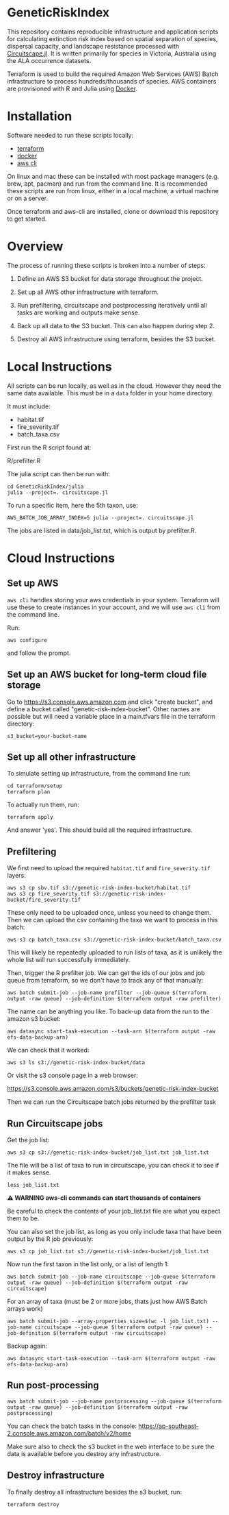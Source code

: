 # GeneticRiskIndex

This repository contains reproducible infrastructure and application scripts for
calculating extinction risk index based on spatial separation of species,
dispersal capacity, and landscape resistance processed with
[Circuitscape.jl](https://github.com/Circuitscape/Circuitscape.jl). It is
written primarily for species in Victoria, Australia using the ALA occurrence
datasets.

Terraform is used to build the required Amazon Web Services (AWS) Batch
infrastructure to process hundreds/thousands of species. AWS containers are
provisioned with R and Julia using
[Docker](https://www.docker.com/resources/what-container).


# Installation

Software needed to run these scripts locally:
- [terraform](https://www.terraform.io/)
- [docker](https://docs.docker.com/get-docker/)
- [aws cli](https://aws.amazon.com/cli/)

On linux and mac these can be installed with most package managers (e.g. brew,
apt, pacman) and run from the command line. It is recommended these scripts are
run from linux, either in a local machine, a virtual machine or on a server.

Once terraform and aws-cli are installed, clone or download this repository to
get started.

# Overview

The process of running these scripts is broken into a number of steps:

1. Define an AWS S3 bucket for data storage throughout the project.

2. Set up all AWS other infrastructure with terraform.

3. Run prefiltering, circuitscape and postprocessing iteratively until all tasks
are working and outputs make sense.

4. Back up all data to the S3 bucket. This can also happen during step 2.

5. Destroy all AWS infrastructure using terraform, besides the S3 bucket.


# Local Instructions

All scripts can be run locally, as well as in the cloud. However they need
the same data available. This must be in a `data` folder in your home directory.

It must include:

- habitat.tif
- fire_severity.tif
- batch_taxa.csv

First run the R script found at:

R/prefilter.R


The julia script can then be run with:

```
cd GeneticRiskIndex/julia
julia --project=. circuitscape.jl
```

To run a specific item, here the 5th taxon, use:

```
AWS_BATCH_JOB_ARRAY_INDEX=5 julia --project=. circuitscape.jl
```

The jobs are listed in data/job_list.txt, which is output by prefilter.R.

# Cloud Instructions

## Set up AWS

`aws cli` handles storing your aws credentials in your system.
Terraform will use these to create instances in your account, and we 
will use `aws cli` from the command line.

Run:

```
aws configure
```

and follow the prompt.


## Set up an AWS bucket for long-term cloud file storage

Go to https://s3.console.aws.amazon.com and click "create bucket", and define
a bucket called "genetic-risk-index-bucket". Other names are possible but will
need a variable place in a main.tfvars file in the terraform directory:

```
s3_bucket=your-bucket-name
```


## Set up all other infrastructure

To simulate setting up infrastructure, from the command line run:

```
cd terraform/setup
terraform plan
```

To actually run them, run:

```
terraform apply
```

And answer 'yes'. This should build all the required infrastructure.


## Prefiltering

We first need to upload the required `habitat.tif` and `fire_severity.tif` layers:

```
aws s3 cp sbv.tif s3://genetic-risk-index-bucket/habitat.tif
aws s3 cp fire_severity.tif s3://genetic-risk-index-bucket/fire_severity.tif
```

These only need to be uploaded once, unless you need to change them. Then we
can upload the csv containing the taxa we want to process in this batch:

```
aws s3 cp batch_taxa.csv s3://genetic-risk-index-bucket/batch_taxa.csv
```

This will likely be repeatedly uploaded to run lists of taxa, as it is unlikely
the whole list will run successfully immediately.

Then, trigger the R prefilter job. We can get the ids of our jobs and job queue from
terraform, so we don't have to track any of that manually:

```
aws batch submit-job --job-name prefilter --job-queue $(terraform output -raw queue) --job-definition $(terraform output -raw prefilter)
```

The name can be anything you like. To back-up data from the run to the amazon s3 bucket:

```
aws datasync start-task-execution --task-arn $(terraform output -raw efs-data-backup-arn)
```

We can check that it worked:

```
aws s3 ls s3://genetic-risk-index-bucket/data
```

Or visit the s3 console page in a web browser:

https://s3.console.aws.amazon.com/s3/buckets/genetic-risk-index-bucket

Then we can run the Circuitscape batch jobs returned by the prefilter task


## Run Circuitscape jobs

Get the job list:

```
aws s3 cp s3://genetic-risk-index-bucket/job_list.txt job_list.txt
```

The file will be a list of taxa to run in circuitscape, you can check it to see if it makes sense.

```
less job_list.txt
```

**⚠  WARNING aws-cli commands can start thousands of containers** 

Be careful to check the contents of your job_list.txt file are what you expect them to be.

You can also set the job list, as long as you only include taxa that have been
output by the R job previously:

```
aws s3 cp job_list.txt s3://genetic-risk-index-bucket/job_list.txt 
```

Now run the first taxon in the list only, or a list of length 1:

```
aws batch submit-job --job-name circuitscape --job-queue $(terraform output -raw queue) --job-definition $(terraform output -raw circuitscape)
```

For an array of taxa (must be 2 or more jobs, thats just how AWS Batch arrays work)

```
aws batch submit-job --array-properties size=$(wc -l job_list.txt) --job-name circuitscape --job-queue $(terraform output -raw queue) --job-definition $(terraform output -raw circuitscape)
```


Backup again:

```
aws datasync start-task-execution --task-arn $(terraform output -raw efs-data-backup-arn)
```

## Run post-processing

```
aws batch submit-job --job-name postprocessing --job-queue $(terraform output -raw queue) --job-definition $(terraform output -raw postprocessing)
```

You can check the batch tasks in the console:
https://ap-southeast-2.console.aws.amazon.com/batch/v2/home

Make sure also to check the s3 bucket in the web interface to be sure the data
is available before you destroy any infrastructure.


## Destroy infrastructure

To finally destroy all infrastructure besides the s3 bucket, run:

```
terraform destroy
```
